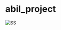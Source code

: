 # abil_project
![SS](https://github.com/urfavboy21/abil_project/assets/145315426/3a5c4c77-e69d-4acf-a512-42a4bea99226)
